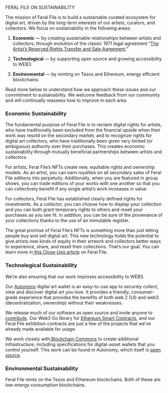 
FERAL FILE ON SUSTAINABILITY

The mission of Feral File is to build a sustainable curated ecosystem for digital art, driven by the long-term interests of our artists, curators, and collectors. We focus on sustainability in the following areas:

1. **Economic** — by creating sustainable relationships between artists and collectors, through evolution of the classic 1971 legal agreement “[The Artist’s Reserved Rights Transfer and Sale Agreement](https://en.wikipedia.org/wiki/The_Artist%27s_Reserved_Rights_Transfer_and_Sale_Agreement).”

2. **Technological** — by supporting open source and growing accessibility to WEB3. 

3. **Environmental** — by minting on Tezos and Ethereum, energy efficient blockchains.

Read more below to understand how we approach these issues and our commitment to sustainability. We welcome feedback from our community and will continually reassess how to improve in each area.

### Economic Sustainability

The fundamental purpose of Feral File is to reclaim digital rights for artists, who have traditionally been excluded from the financial upside when their work was resold on the secondary market; and to recognize rights for digital art collectors, who have traditionally been given very limited (or ambiguous) authority over their purchases. This creates economic sustainability through mutually beneficial partnerships between artists and collectors.

For artists, Feral File’s NFTs create new, equitable rights and ownership models. As an artist, you can earn royalties on all secondary sales of Feral File editions into perpetuity. Additionally, when you are featured in group shows, you can trade editions of your works with one another so that you can collectively benefit if any single artist’s work increases in value.

For collectors, Feral File has established clearly defined rights for investments. As a collector, you can choose how to display your collection and you can both grant temporary rights to others and resell your purchases as you see fit. In addition, you can be sure of the provenance of your collections thanks to the use of an immutable register.

The great promise of Feral File’s NFTs is something more than just letting people buy and sell digital art. This new technology holds the potential to give artists new kinds of equity in their artwork and collectors better ways to experience, share, and resell their collections. That’s our goal. You can learn more in[ this Close-Ups article](https://feralfile.com/close-ups/digital-property-rights-with-bitmark-nfts-evolving-the-artist-reserved-rights-transfer-and-sale-agreement) on Feral File.

### Technological Sustainability

We’re also ensuring that our work improves accessibility to WEB3. 

Our [Autonomy](https://autonomy.io/) digital art wallet is an easy-to-use app to securely collect, view and discover digital art you love. It provides a friendly, consumer-grade experience that provides the benefits of both web 2 (UI) and web3 (decentralization, ownership) without their weaknesses.

We release much of our software as open source and invite anyone to [contribute](https://docs.bitmark.com/meta/contribute-to-the-protocol). Our Web3 Go library for [Ethereum Smart Contracts](https://github.com/bitmark-inc/account-vault-ethereum), and our Feral File exhibition contracts are just a few of the projects that we’ve already made available for usage.

We work closely with[ Blockchain Commons](https://www.blockchaincommons.com/) to create additional infrastructure, including specifications for digital-asset wallets that you control yourself. This work can be found in Autonomy, which itself is [open source](https://github.com/bitmark-inc/autonomy-client).

### Environmental Sustainability

Feral File mints on the Tezos and Ethereum blockchains. Both of these are low-energy consumption blockchains.
